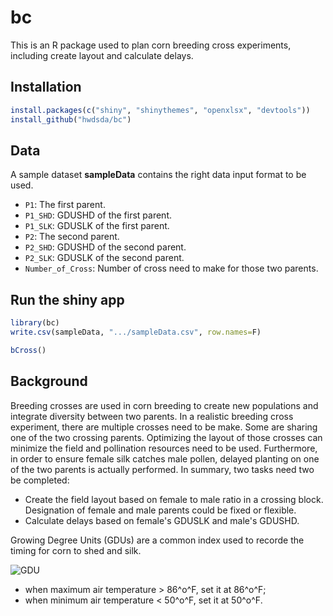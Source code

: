 # bc
This is an R package used to plan corn breeding cross experiments, including create layout and calculate delays.

## Installation
```r
install.packages(c("shiny", "shinythemes", "openxlsx", "devtools"))
install_github("hwdsda/bc")
```
## Data
A sample dataset **sampleData** contains the right data input format to be used.

* `P1`: The first parent. 
* `P1_SHD`: GDUSHD of the first parent. 
* `P1_SLK`: GDUSLK of the first parent. 
* `P2`: The second parent. 
* `P2_SHD`: GDUSHD of the second parent. 
* `P2_SLK`: GDUSLK of the second parent. 
* `Number_of_Cross`: Number of cross need to make for those two parents. 
 
## Run the shiny app
```r
library(bc)
write.csv(sampleData, ".../sampleData.csv", row.names=F)

bCross()
```
## Background
Breeding crosses are used in corn breeding to create new populations and integrate diversity between two parents. In a realistic breeding cross experiment, there are multiple crosses need to be make. Some are sharing one of the two crossing parents. Optimizing the layout of those crosses can minimize the field and pollination resources need to be used. Furthermore, in order to ensure female silk catches male pollen, delayed planting on one of the two parents is actually performed. In summary, two tasks need two be completed:  
   * Create the field layout based on female to male ratio in a crossing block. Designation of female and male parents could be fixed or flexible.  
   * Calculate delays based on female's GDUSLK and male's GDUSHD.
   
Growing Degree Units (GDUs) are a common index used to recorde the timing for corn to shed and silk. 

![GDU](https://latex.codecogs.com/gif.latex?\textup{GDU}&space;=&space;\frac{\textup{Daily&space;Max&space;Air&space;Temperature}&plus;&space;\textup{Daily&space;Min&space;Temperature}}{2}&space;-&space;50)      
   * when maximum air temperature > 86^o^F, set it at 86^o^F;      
   * when minimum air temperature < 50^o^F, set it at 50^o^F.
